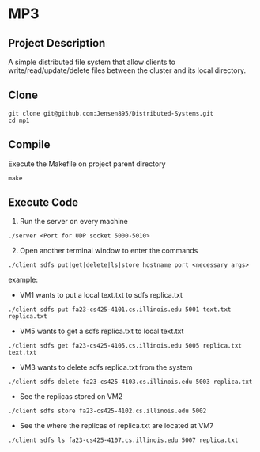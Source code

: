 # MP3

## Project Description
A simple distributed file system that allow clients to write/read/update/delete files between the cluster and its local directory.

## Clone
```
git clone git@github.com:Jensen895/Distributed-Systems.git  
cd mp1  
```

## Compile
Execute the Makefile on project parent directory
```
make
```

## Execute Code
1. Run the server on every machine
```
./server <Port for UDP socket 5000-5010>
```

2. Open another terminal window to enter the commands
```
./client sdfs put|get|delete|ls|store hostname port <necessary args>
```
example:
- VM1 wants to put a local text.txt to sdfs replica.txt 
```
./client sdfs put fa23-cs425-4101.cs.illinois.edu 5001 text.txt replica.txt  
```
- VM5 wants to get a sdfs replica.txt to local text.txt
```
./client sdfs get fa23-cs425-4105.cs.illinois.edu 5005 replica.txt text.txt   
```   
- VM3 wants to delete sdfs replica.txt from the system   
```  
./client sdfs delete fa23-cs425-4103.cs.illinois.edu 5003 replica.txt   
```  
- See the replicas stored on VM2
```
./client sdfs store fa23-cs425-4102.cs.illinois.edu 5002   
```
- See the where the replicas of replica.txt are located at VM7
```
./client sdfs ls fa23-cs425-4107.cs.illinois.edu 5007 replica.txt   
```
